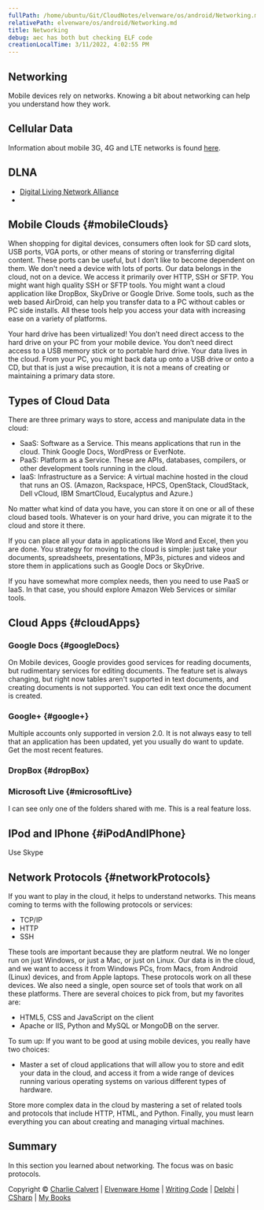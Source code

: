 ```yaml
---
fullPath: /home/ubuntu/Git/CloudNotes/elvenware/os/android/Networking.md
relativePath: elvenware/os/android/Networking.md
title: Networking
debug: aec has both but checking ELF code
creationLocalTime: 3/11/2022, 4:02:55 PM
---
```


<!-- toc -->
<!-- tocstop -->

Networking
----------

Mobile devices rely on networks. Knowing a bit about networking can help
you understand how they work.

Cellular Data
-------------

Information about mobile 3G, 4G and LTE networks is found 
[here](/charlie/os/Android/MobileTechnology.html#cellularAndWiFi).


DLNA
----

- [Digital Living Network Alliance](http://www.dlna.org/)
- 

Mobile Clouds {#mobileClouds}
-------------

When shopping for digital devices, consumers often look for SD card slots, 
USB ports, VGA ports, or other means of storing or transferring digital 
content. These ports can be useful, but I don’t like to become dependent on 
them. We don't need a device with lots of ports. Our data belongs in the 
cloud, not on a device. We access it primarily over HTTP, SSH or SFTP. You 
might want high quality SSH or SFTP tools. You might want a cloud 
application like DropBox, SkyDrive or Google Drive. Some tools, such as the 
web based AirDroid, can help you transfer data to a PC without cables or PC 
side installs. All these tools help you access your data with increasing 
ease on a variety of platforms.

Your hard drive has been virtualized! You don’t need direct access to
the hard drive on your PC from your mobile device. You don’t need direct
access to a USB memory stick or to portable hard drive. Your data lives
in the cloud. From your PC, you might back data up onto a USB drive or
onto a CD, but that is just a wise precaution, it is not a means of
creating or maintaining a primary data store.

Types of Cloud Data
-------------------

There are three primary ways to store, access and manipulate data in the
cloud:

-   SaaS: Software as a Service. This means applications that run in the
    cloud. Think Google Docs, WordPress or EverNote.
-   PaaS: Platform as a Service. These are APIs, databases, compilers,
    or other development tools running in the cloud.
-   IaaS: Infrastructure as a Service: A virtual machine hosted in the
    cloud that runs an OS. (Amazon, Rackspace, HPCS, OpenStack,
    CloudStack, Dell vCloud, IBM SmartCloud, Eucalyptus and Azure.)

No matter what kind of data you have, you can store it on one or all of
these cloud based tools. Whatever is on your hard drive, you can migrate
it to the cloud and store it there.

If you can place all your data in applications like Word and Excel, then
you are done. You strategy for moving to the cloud is simple: just take
your documents, spreadsheets, presentations, MP3s, pictures and videos
and store them in applications such as Google Docs or SkyDrive.

If you have somewhat more complex needs, then you need to use PaaS or
IaaS. In that case, you should explore Amazon Web Services or similar
tools.

Cloud Apps {#cloudApps}
----------

### Google Docs {#googleDocs}

On Mobile devices, Google provides good services for reading documents,
but rudimentary services for editing documents. The feature set is
always changing, but right now tables aren't supported in text
documents, and creating documents is not supported. You can edit text
once the document is created.

### Google+ {#google+}

Multiple accounts only supported in version 2.0. It is not always easy
to tell that an application has been updated, yet you usually do want to
update. Get the most recent features.

### DropBox {#dropBox}

### Microsoft Live {#microsoftLive}

I can see only one of the folders shared with me. This is a real feature
loss.

IPod and IPhone {#iPodAndIPhone}
---------------

Use Skype

Network Protocols {#networkProtocols}
-----------------

If you want to play in the cloud, it helps to understand networks. This
means coming to terms with the following protocols or services:

-   TCP/IP
-   HTTP
-   SSH

These tools are important because they are platform neutral. We no
longer run on just Windows, or just a Mac, or just on Linux. Our data is
in the cloud, and we want to access it from Windows PCs, from Macs, from
Android (Linux) devices, and from Apple laptops. These protocols work on
all these devices. We also need a single, open source set of tools that
work on all these platforms. There are several choices to pick from, but
my favorites are:

-   HTML5, CSS and JavaScript on the client
-   Apache or IIS, Python and MySQL or MongoDB on the server.

To sum up: If you want to be good at using mobile devices, you really
have two choices:

-   Master a set of cloud applications that will allow you to store and
    edit your data in the cloud, and access it from a wide range of
    devices running various operating systems on various different types
    of hardware.

Store more complex data in the cloud by mastering a set of related tools
and protocols that include HTTP, HTML, and Python. Finally, you must
learn everything you can about creating and managing virtual machines.

Summary
-------

In this section you learned about networking. The focus was on basic
protocols.

Copyright © [Charlie Calvert](../../index.html) | [Elvenware
Home](../../index.html) | [Writing Code](../../development/index.html) |
[Delphi](../../development/delphi/index.html) |
[CSharp](../../development/csharp/index.html) | [My
Books](../../books/index.html)
